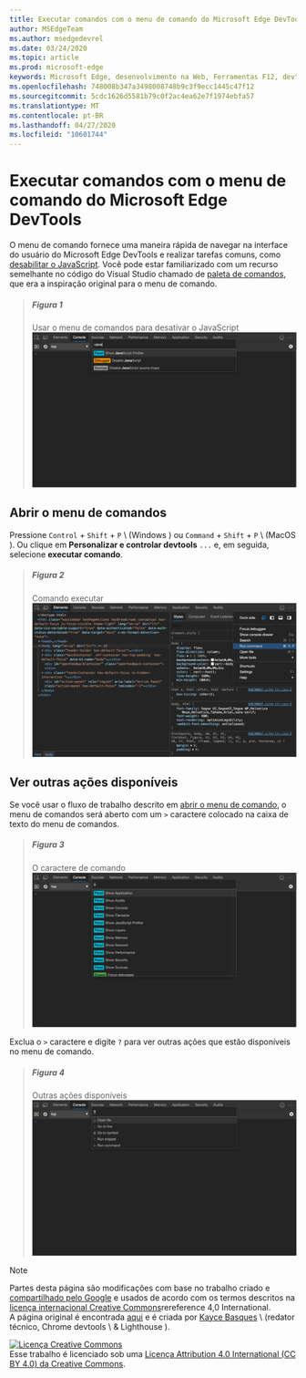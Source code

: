 ```yaml
---
title: Executar comandos com o menu de comando do Microsoft Edge DevTools
author: MSEdgeTeam
ms.author: msedgedevrel
ms.date: 03/24/2020
ms.topic: article
ms.prod: microsoft-edge
keywords: Microsoft Edge, desenvolvimento na Web, Ferramentas F12, devtools
ms.openlocfilehash: 748008b347a3498008748b9c3f9ecc1445c47f12
ms.sourcegitcommit: 5cdc1626d5581b79c0f2ac4ea62e7f1974ebfa57
ms.translationtype: MT
ms.contentlocale: pt-BR
ms.lasthandoff: 04/27/2020
ms.locfileid: "10601744"
---
```

<!-- Copyright Kayce Basques 

   Licensed under the Apache License, Version 2.0 (the "License");
   you may not use this file except in compliance with the License.
   You may obtain a copy of the License at

       https://www.apache.org/licenses/LICENSE-2.0

   Unless required by applicable law or agreed to in writing, software
   distributed under the License is distributed on an "AS IS" BASIS,
   WITHOUT WARRANTIES OR CONDITIONS OF ANY KIND, either express or implied.
   See the License for the specific language governing permissions and
   limitations under the License.  -->  





# Executar comandos com o menu de comando do Microsoft Edge DevTools   

  

O menu de comando fornece uma maneira rápida de navegar na interface do usuário do Microsoft Edge DevTools e realizar tarefas comuns, como [desabilitar o JavaScript][JavascriptDisable].  Você pode estar familiarizado com um recurso semelhante no código do Visual Studio chamado de [paleta de comandos][VisualStudioCodeUICommandPalette], que era a inspiração original para o menu de comando.  

> ##### Figura 1  
> Usar o menu de comandos para desativar o JavaScript  
> ![Usar o menu de comandos para desativar o JavaScript][ImageDisableJS]  

## Abrir o menu de comandos   

Pressione `Control` + `Shift` + `P` \ (Windows \) ou `Command` + `Shift` + `P` \ (MacOS \). Ou clique em **Personalizar e controlar devtools** `...` e, em seguida, selecione **executar comando**.  

> ##### Figura 2  
> Comando executar  
> ![Comando executar][ImageRunCommand]  

## Ver outras ações disponíveis   

Se você usar o fluxo de trabalho descrito em [abrir o menu de comando](#open-the-command-menu), o menu de comandos será aberto com um `>` caractere colocado na caixa de texto do menu de comandos.  

> ##### Figura 3  
> O caractere de comando  
> ![O caractere de comando][ImageCommandCharacter]  

Exclua o `>` caractere e digite `?` para ver outras ações que estão disponíveis no menu de comando.  

> ##### Figura 4  
> Outras ações disponíveis  
> ![Outras ações disponíveis][ImageActions]  

 



<!-- image links -->  

[ImageDisableJS]: /microsoft-edge/devtools-guide-chromium/media/command-menu-run-command-java.msft.png "Figura 1: usar o menu de comando para desabilitar o JavaScript"  
[ImageRunCommand]: /microsoft-edge/devtools-guide-chromium/media/command-menu-options-run-command.msft.png "Figura 2: comando executar"  
[ImageCommandCharacter]: /microsoft-edge/devtools-guide-chromium/media/command-menu-run-command.msft.png "Figura 3: o caractere de comando"  
[ImageActions]: /microsoft-edge/devtools-guide-chromium/media/command-menu-help.msft.png "Figura 4: outras ações disponíveis"  

<!-- links -->  

[JavascriptDisable]: /microsoft-edge/devtools-guide-chromium/javascript/disable "Desabilitar JavaScript com o Microsoft Edge DevTools"  

[VisualStudioCodeUICommandPalette]: https://code.visualstudio.com/docs/getstarted/userinterface#_command-palette "Paleta de comandos-UI de código do Visual Studio"  

> [!NOTE]
> Partes desta página são modificações com base no trabalho criado e [compartilhado pelo Google][GoogleSitePolicies] e usados de acordo com os termos descritos na [licença internacional Creative Commons][CCA4IL]rereference 4,0 International.  
> A página original é encontrada [aqui](https://developers.google.com/web/tools/chrome-devtools/command-menu/index) e é criada por [Kayce Basques][KayceBasques] \ (redator técnico, Chrome devtools \ & Lighthouse \).  

[![Licença Creative Commons][CCby4Image]][CCA4IL]  
Esse trabalho é licenciado sob uma [Licença Attribution 4.0 International (CC BY 4.0) da Creative Commons][CCA4IL].  

[CCA4IL]: https://creativecommons.org/licenses/by/4.0  
[CCby4Image]: https://i.creativecommons.org/l/by/4.0/88x31.png  
[GoogleSitePolicies]: https://developers.google.com/terms/site-policies  
[KayceBasques]: https://developers.google.com/web/resources/contributors/kaycebasques  

